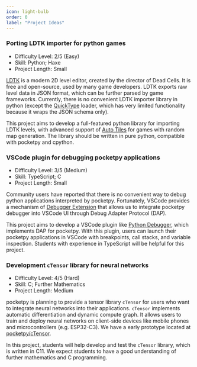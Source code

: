 ```yaml
---
icon: light-bulb
order: 0
label: "Project Ideas"
---
```


### Porting LDTK importer for python games

+ Difficulty Level: 2/5 (Easy)
+ Skill: Python; Haxe
+ Project Length: Small

[LDTK](https://ldtk.io/) is a modern 2D level editor, created by the director of Dead Cells. It is free and open-source, used by many game developers.
LDTK exports raw level data in JSON format, which can be further parsed by game frameworks. Currently, there is no convenient LDTK importer library in python (except the [QuickType](https://ldtk.io/api/#Python) loader, which has very limited functionality because it wraps the JSON schema only).

This project aims to develop a full-featured python library for importing LDTK levels, with advanced support of [Auto Tiles](https://ldtk.io/wp-content/uploads/2020/11/autoLayer-demo2.gif) for games with random map generation. The library should be written in pure python, compatible with pocketpy and cpython.

### VSCode plugin for debugging pocketpy applications

+ Difficulty Level: 3/5 (Medium)
+ Skill: TypeScript; C
+ Project Length: Small

Community users have reported that there is no convenient way to debug python applications interpreted by pocketpy. Fortunately, VSCode provides a mechanism of [Debugger Extension](https://code.visualstudio.com/api/extension-guides/debugger-extension) that allows us to integrate pocketpy debugger into VSCode UI through Debug Adapter Protocol (DAP).

This project aims to develop a VSCode plugin like [Python Debugger](https://marketplace.visualstudio.com/items?itemName=ms-python.debugpy), which implements DAP for pocketpy. With this plugin, users can launch their pocketpy applications in VSCode with breakpoints, call stacks, and variable inspection. Students with experience in TypeScript will be helpful for this project.

### Development `cTensor` library for neural networks

+ Difficulty Level: 4/5 (Hard)
+ Skill: C; Further Mathematics
+ Project Length: Medium

pocketpy is planning to provide a tensor library `cTensor` for users who want to integrate neural networks into their applications. `cTensor` implements automatic differentiation and dynamic compute graph. It allows users to train and deploy neural networks on client-side devices like mobile phones and microcontrollers (e.g. ESP32-C3). We have a early prototype located at [pocketpy/cTensor](https://github.com/pocketpy/cTensor).

In this project, students will help develop and test the `cTensor` library, which is written in C11. We expect students to have a good understanding of further mathematics and C programming.
